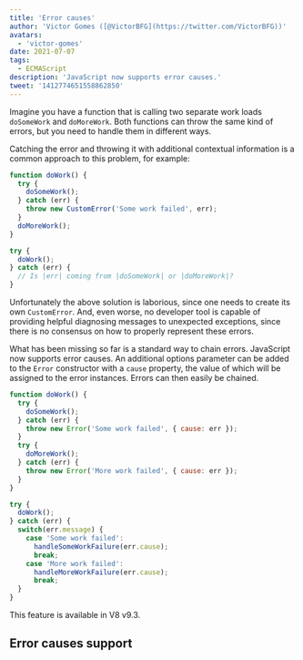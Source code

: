 ```yaml
---
title: 'Error causes'
author: 'Victor Gomes ([@VictorBFG](https://twitter.com/VictorBFG))'
avatars:
  - 'victor-gomes'
date: 2021-07-07
tags:
  - ECMAScript
description: 'JavaScript now supports error causes.'
tweet: '1412774651558862850'
---
```


Imagine you have a function that is calling two separate work loads `doSomeWork` and `doMoreWork`. Both functions can throw the same kind of errors, but you need to handle them in different ways.

Catching the error and throwing it with additional contextual information is a common approach to this problem, for example:

```js
function doWork() {
  try {
    doSomeWork();
  } catch (err) {
    throw new CustomError('Some work failed', err);
  }
  doMoreWork();
}

try {
  doWork();
} catch (err) {
  // Is |err| coming from |doSomeWork| or |doMoreWork|?
}
```

Unfortunately the above solution is laborious, since one needs to create its own `CustomError`. And, even worse, no developer tool is capable of providing helpful diagnosing messages to unexpected exceptions, since there is no consensus on how to properly represent these errors.

What has been missing so far is a standard way to chain errors. JavaScript now supports error causes. An additional options parameter can be added to the `Error` constructor with a `cause` property, the value of which will be assigned to the error instances. Errors can then easily be chained.

```js
function doWork() {
  try {
    doSomeWork();
  } catch (err) {
    throw new Error('Some work failed', { cause: err });
  }
  try {
    doMoreWork();
  } catch (err) {
    throw new Error('More work failed', { cause: err });
  }
}

try {
  doWork();
} catch (err) {
  switch(err.message) {
    case 'Some work failed':
      handleSomeWorkFailure(err.cause);
      break;
    case 'More work failed':
      handleMoreWorkFailure(err.cause);
      break;
  }
}
```

This feature is available in V8 v9.3.

## Error causes support

<feature-support chrome="93 https://chromium-review.googlesource.com/c/v8/v8/+/2784681"
                 firefox="91 https://bugzilla.mozilla.org/show_bug.cgi?id=1679653"
                 safari="15 https://bugs.webkit.org/show_bug.cgi?id=223302"
                 nodejs="no"
                 babel="no"></feature-support>
